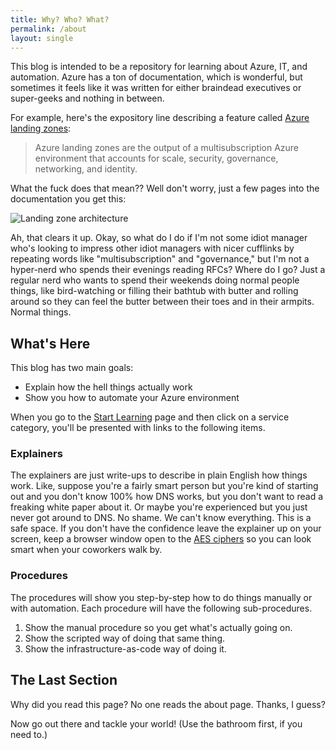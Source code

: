 ```yaml
---
title: Why? Who? What?
permalink: /about
layout: single
---
```

This blog is intended to be a repository for learning about Azure, IT, and automation. Azure has a ton of documentation, which is wonderful, but sometimes it feels like it was written for either braindead executives or super-geeks and nothing in between.

For example, here's the expository line describing a feature called [Azure landing zones](https://docs.microsoft.com/en-us/azure/cloud-adoption-framework/ready/landing-zone/):

> Azure landing zones are the output of a multisubscription Azure environment that accounts for scale, security, governance, networking, and identity.

What the fuck does that mean?? Well don't worry, just a few pages into the documentation you get this:

![Landing zone architecture](https://docs.microsoft.com/en-us/azure/cloud-adoption-framework/ready/enterprise-scale/media/ns-arch-expanded.png)

Ah, that clears it up. Okay, so what do I do if I'm not some idiot manager who's looking to impress other idiot managers with nicer cufflinks by repeating words like "multisubscription" and "governance," but I'm not a hyper-nerd who spends their evenings reading RFCs? Where do I go? Just a regular nerd who wants to spend their weekends doing normal people things, like bird-watching or filling their bathtub with butter and rolling around so they can feel the butter between their toes and in their armpits. Normal things.

## What's Here

This blog has two main goals:

- Explain how the hell things actually work
- Show you how to automate your Azure environment

When you go to the [Start Learning](/services) page and then click on a service category, you'll be presented with links to the following items.

### Explainers

The explainers are just write-ups to describe in plain English how things work. Like, suppose you're a fairly smart person but you're kind of starting out and you don't know 100% how DNS works, but you don't want to read a freaking white paper about it. Or maybe you're experienced but you just never got around to DNS. No shame. We can't know everything. This is a safe space. If you don't have the confidence leave the explainer up on your screen, keep a browser window open to the [AES ciphers](https://en.wikipedia.org/wiki/Advanced_Encryption_Standard#Description_of_the_ciphers) so you can look smart when your coworkers walk by.

### Procedures

The procedures will show you step-by-step how to do things manually or with automation. Each procedure will have the following sub-procedures.

1. Show the manual procedure so you get what's actually going on.
2. Show the scripted way of doing that same thing.
3. Show the infrastructure-as-code way of doing it.

## The Last Section

Why did you read this page? No one reads the about page. Thanks, I guess?

Now go out there and tackle your world! (Use the bathroom first, if you need to.) 

 